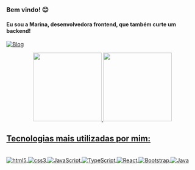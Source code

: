 
### Bem vindo! 😊

#### Eu sou a Marina, desenvolvedora frontend, que também curte um backend!

[![Blog](https://img.shields.io/badge/LinkedIn-0077B5?style=for-the-badge&logo=linkedin&logoColor=white)](https://www.linkedin.com/in/marina-dond%C3%A9-72a649217/)

<div align="center">
  <a href="https://github.com/MarinaDonde">
  <img height="180em" src="https://github-readme-stats.vercel.app/api?username=MarinaDonde&show_icons=true&theme=panda&include_all_commits=true&count_private=true"/>
  <img height="180em" src="https://github-readme-stats.vercel.app/api/top-langs/?username=MarinaDonde&layout=compact&langs_count=7&theme=panda"/>
</div>

## Tecnologias mais utilizadas por mim:

<div style="display: inline_block"><br/>
    <img align="center" alt="html5" src="https://img.shields.io/badge/HTML5-E34F26?style=for-the-badge&logo=html5&logoColor=white"/>
    <img align="center" alt="css3" src="https://img.shields.io/badge/CSS3-1572B6?style=for-the-badge&logo=css3&logoColor=white"/>
    <img align="center" alt="JavaScript" src="https://img.shields.io/badge/JavaScript-F7DF1E?style=for-the-badge&logo=javascript&logoColor=black"/>
    <img align="center" alt="TypeScript" src="https://img.shields.io/badge/TypeScript-1572B6?style=for-the-badge&logo=typescript&logoColor=white"/>
    <img align="center" alt="React" src="https://img.shields.io/badge/React-20232A?style=for-the-badge&logo=react&logoColor=61DAFB"/>
    <img align="center" alt="Bootstrap" src="https://img.shields.io/badge/Bootstrap-563D7C?style=for-the-badge&logo=bootstrap&logoColor=white"/>
<!--     <img align="center" alt="c#" src="https://img.shields.io/badge/C%23-239120?style=for-the-badge&logo=c-sharp&logoColor=white"/> -->
    <img align="center" alt="Java" src="https://img.shields.io/badge/Java-ED8B00?style=for-the-badge&logo=java&logoColor=white"/>
<!--     <img align="center" alt="Python" src="https://img.shields.io/badge/Python-3776AB?style=for-the-badge&logo=python&logoColor=white"/> -->

</div>
